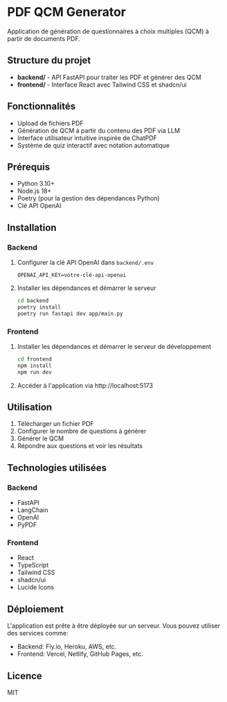 # PDF QCM Generator

Application de génération de questionnaires à choix multiples (QCM) à partir de documents PDF.

## Structure du projet

- **backend/** - API FastAPI pour traiter les PDF et générer des QCM
- **frontend/** - Interface React avec Tailwind CSS et shadcn/ui

## Fonctionnalités

- Upload de fichiers PDF
- Génération de QCM à partir du contenu des PDF via LLM
- Interface utilisateur intuitive inspirée de ChatPDF
- Système de quiz interactif avec notation automatique

## Prérequis

- Python 3.10+
- Node.js 18+
- Poetry (pour la gestion des dépendances Python)
- Clé API OpenAI

## Installation

### Backend

1. Configurer la clé API OpenAI dans `backend/.env`
   ```
   OPENAI_API_KEY=votre-clé-api-openai
   ```

2. Installer les dépendances et démarrer le serveur
   ```bash
   cd backend
   poetry install
   poetry run fastapi dev app/main.py
   ```

### Frontend

1. Installer les dépendances et démarrer le serveur de développement
   ```bash
   cd frontend
   npm install
   npm run dev
   ```

2. Accéder à l'application via http://localhost:5173

## Utilisation

1. Télécharger un fichier PDF
2. Configurer le nombre de questions à générer
3. Générer le QCM
4. Répondre aux questions et voir les résultats

## Technologies utilisées

### Backend
- FastAPI
- LangChain
- OpenAI
- PyPDF

### Frontend
- React
- TypeScript
- Tailwind CSS
- shadcn/ui
- Lucide Icons

## Déploiement

L'application est prête à être déployée sur un serveur. Vous pouvez utiliser des services comme:

- Backend: Fly.io, Heroku, AWS, etc.
- Frontend: Vercel, Netlify, GitHub Pages, etc.

## Licence

MIT

